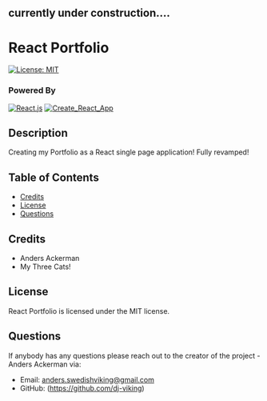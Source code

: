 
## currently under construction....


# React Portfolio

[![License: MIT](https://img.shields.io/badge/License-MIT-blue.svg)](https://opensource.org/licenses/MIT)

### Powered By

[![React.js](https://img.shields.io/badge/React.js-008783.svg)](https://reactjs.org/) [![Create_React_App](https://img.shields.io/badge/Create_React_App-00872b.svg)](https://github.com/facebook/create-react-app) 

## Description 

Creating my Portfolio as a React single page application! Fully revamped!

## Table of Contents
* [Credits](#Credits)
* [License](#License)
* [Questions](#Questions)

## Credits

* Anders Ackerman
* My Three Cats!

## License

React Portfolio is licensed under the MIT license.

## Questions

If anybody has any questions please reach out to the creator of the project - Anders Ackerman via:
* Email: anders.swedishviking@gmail.com
* GitHub: (https://github.com/dj-viking)
